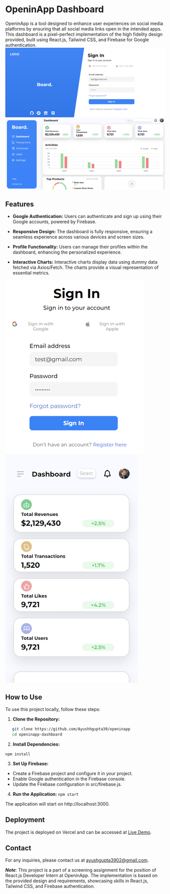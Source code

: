 # OpeninApp Dashboard

OpeninApp is a tool designed to enhance user experiences on social media platforms by ensuring that all social media links open in the intended apps. This dashboard is a pixel-perfect implementation of the high fidelity design provided, built using React.js, Tailwind CSS, and Firebase for Google authentication.
![Login page](image.png)
![Dashboard](image-1.png)

## Features

- **Google Authentication:** Users can authenticate and sign up using their Google accounts, powered by Firebase.

- **Responsive Design:** The dashboard is fully responsive, ensuring a seamless experience across various devices and screen sizes.

- **Profile Functionality:** Users can manage their profiles within the dashboard, enhancing the personalized experience.

- **Interactive Charts:** Interactive charts display data using dummy data fetched via Axios/Fetch. The charts provide a visual representation of essential metrics.

![Mobile login](image-5.png)
![Mobile dashboard](image-4.png)

## How to Use

To use this project locally, follow these steps:

1. **Clone the Repository:**
 ```bash
    git clone https://github.com/Ayushhgupta39/openinapp
    cd openinapp-dashboard
``` 

2. **Install Dependencies:**
```
npm install
```

3. **Set Up Firebase:**
- Create a Firebase project and configure it in your project.
- Enable Google authentication in the Firebase console.
- Update the Firebase configuration in src/firebase.js.

4. **Run the Application:**
```npm start```

The application will start on http://localhost:3000.

## Deployment

The project is deployed on Vercel and can be accessed at [Live Demo](https://ayush-openinapp.vercel.app/).

## Contact
For any inquiries, please contact us at ayushgupta3902@gmail.com.

***Note***: This project is a part of a screening assignment for the position of React.js Developer Intern at OpeninApp. The implementation is based on the provided design and requirements, showcasing skills in React.js, Tailwind CSS, and Firebase authentication.